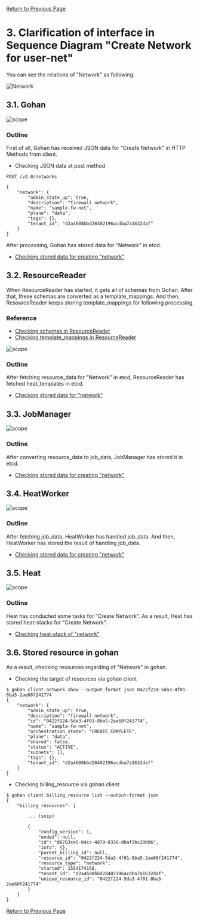 [Return to Previous Page](00_firewall.md)

# 3. Clarification of interface in Sequence Diagram "Create Network for user-net"
You can see the relations of "Network" as following.

![Network](resource/gohan_investigate_for_firewall.004.png)


## 3.1. Gohan

![scope](../images/ESI_Sequence_diagram.002.png)

### Outline
First of all, Gohan has received JSON data for "Create Network" in HTTP Methods from client.

* Checking JSON data at post method
```
POST /v2.0/networks
```
```
{
    "network": {
        "admin_state_up": true,
        "description": "firewall network",
        "name": "sample-fw-net",
        "plane": "data",
        "tags": {},
        "tenant_id": "d2a4608bbd28402196acdba7a1632daf"
    }
}
```
After processing, Gohan has stored data for "Network" in etcd.

* [Checking stored data for creating "network"](stored_in_etcd/01_Gohan/CreateNetwork3_01.md)


## 3.2. ResourceReader
When ResourceReader has started, it gets all of schemas from Gohan.
After that, these schemas are converted as a template_mappings.
And then, ResourceReader keeps storing template_mappings for following processing.

### Reference
* [Checking schemas in ResourceReader](../memo/schemas.txt)
* [Checking template_mappings in ResourceReader](../memo/template_mappings.md)

![scope](../images/ESI_Sequence_diagram.003.png)

### Outline
After fetching resource_data for "Network" in etcd, ResourceReader has fetched heat_templates in etcd.

* [Checking stored data for "network"](../heat_template/network.md)


## 3.3. JobManager

![scope](../images/ESI_Sequence_diagram.004.png)

### Outline
After converting resource_data to job_data, JobManager has stored it in etcd.

* [Checking stored data for creating "network"](stored_in_etcd/02_JobManager/CreateNetwork3_01.md)


## 3.4. HeatWorker

![scope](../images/ESI_Sequence_diagram.005.png)

### Outline
After fetching job_data, HeatWorker has handled job_data.
And then, HeatWorker has stored the result of handling job_data.

* [Checking stored data for creating "network"](stored_in_etcd/03_HeatWorker/CreateNetwork3_01.md)


## 3.5. Heat

![scope](../images/ESI_Sequence_diagram.006.png)

### Outline
Heat has conducted some tasks for "Create Network".
As a result, Heat has stored heat-stacks for "Create Network".

* [Checking heat-stack of "network"](heat-stack/CreateNetwork3_01.md)


## 3.6. Stored resource in gohan
As a result, checking resources regarding of "Network" in gohan.

* Checking the target of resources via gohan client
```
$ gohan client network show --output-format json 0422f224-5da3-4f01-8ba5-2ae68f241774
{
    "network": {
        "admin_state_up": true,
        "description": "firewall network",
        "id": "0422f224-5da3-4f01-8ba5-2ae68f241774",
        "name": "sample-fw-net",
        "orchestration_state": "CREATE_COMPLETE",
        "plane": "data",
        "shared": false,
        "status": "ACTIVE",
        "subnets": [],
        "tags": {},
        "tenant_id": "d2a4608bbd28402196acdba7a1632daf"
    }
}
```
* Checking billing_resource via gohan client
```
$ gohan client billing_resource list --output-format json
{
    "billing_resources": [

        ... (snip)

        {
            "config_version": 1,
            "ended": null,
            "id": "d8783ce5-04cc-4879-8338-d8af2bc20b06",
            "info": {},
            "parent_billing_id": null,
            "resource_id": "0422f224-5da3-4f01-8ba5-2ae68f241774",
            "resource_type": "network",
            "started": 1554174158,
            "tenant_id": "d2a4608bbd28402196acdba7a1632daf",
            "unique_resource_id": "0422f224-5da3-4f01-8ba5-2ae68f241774"
        }
    ]
}
```

[Return to Previous Page](00_firewall.md)
